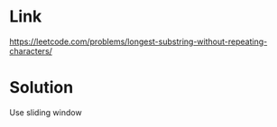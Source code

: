 # Link
https://leetcode.com/problems/longest-substring-without-repeating-characters/

# Solution
Use sliding window